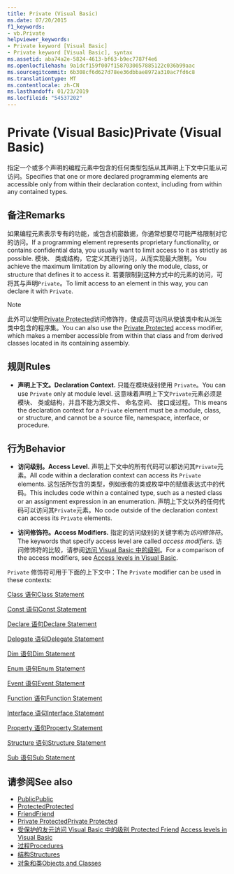 ```yaml
---
title: Private (Visual Basic)
ms.date: 07/20/2015
f1_keywords:
- vb.Private
helpviewer_keywords:
- Private keyword [Visual Basic]
- Private keyword [Visual Basic], syntax
ms.assetid: aba74a2e-5824-4613-bf63-b9ec7787f4e6
ms.openlocfilehash: 9a1dcf159f007f1587030057885122c036b99aac
ms.sourcegitcommit: 6b308cf6d627d78ee36dbbae8972a310ac7fd6c8
ms.translationtype: MT
ms.contentlocale: zh-CN
ms.lasthandoff: 01/23/2019
ms.locfileid: "54537202"
---
```

# <a name="private-visual-basic"></a><span data-ttu-id="7a71c-102">Private (Visual Basic)</span><span class="sxs-lookup"><span data-stu-id="7a71c-102">Private (Visual Basic)</span></span>
<span data-ttu-id="7a71c-103">指定一个或多个声明的编程元素中包含的任何类型包括从其声明上下文中只能从可访问。</span><span class="sxs-lookup"><span data-stu-id="7a71c-103">Specifies that one or more declared programming elements are accessible only from within their declaration context, including from within any contained types.</span></span>  
  
## <a name="remarks"></a><span data-ttu-id="7a71c-104">备注</span><span class="sxs-lookup"><span data-stu-id="7a71c-104">Remarks</span></span>  
 <span data-ttu-id="7a71c-105">如果编程元素表示专有的功能，或包含机密数据，你通常想要尽可能严格限制对它的访问。</span><span class="sxs-lookup"><span data-stu-id="7a71c-105">If a programming element represents proprietary functionality, or contains confidential data, you usually want to limit access to it as strictly as possible.</span></span> <span data-ttu-id="7a71c-106">模块、 类或结构，它定义其进行访问，从而实现最大限制。</span><span class="sxs-lookup"><span data-stu-id="7a71c-106">You achieve the maximum limitation by allowing only the module, class, or structure that defines it to access it.</span></span> <span data-ttu-id="7a71c-107">若要限制到这种方式中的元素的访问，可将其与声明`Private`。</span><span class="sxs-lookup"><span data-stu-id="7a71c-107">To limit access to an element in this way, you can declare it with `Private`.</span></span>  

> [!NOTE]
> <span data-ttu-id="7a71c-108">此外可以使用[Private Protected](private-protected.md)访问修饰符，使成员可访问从使该类中和从派生类中包含的程序集。</span><span class="sxs-lookup"><span data-stu-id="7a71c-108">You can also use the [Private Protected](private-protected.md) access modifier, which makes a member accessible from within that class and from derived classes located in its containing assembly.</span></span>

## <a name="rules"></a><span data-ttu-id="7a71c-109">规则</span><span class="sxs-lookup"><span data-stu-id="7a71c-109">Rules</span></span>  

-   <span data-ttu-id="7a71c-110">**声明上下文。**</span><span class="sxs-lookup"><span data-stu-id="7a71c-110">**Declaration Context.**</span></span> <span data-ttu-id="7a71c-111">只能在模块级别使用 `Private`。</span><span class="sxs-lookup"><span data-stu-id="7a71c-111">You can use `Private` only at module level.</span></span> <span data-ttu-id="7a71c-112">这意味着声明上下文`Private`元素必须是模块、 类或结构，并且不能为源文件、 命名空间、 接口或过程。</span><span class="sxs-lookup"><span data-stu-id="7a71c-112">This means the declaration context for a `Private` element must be a module, class, or structure, and cannot be a source file, namespace, interface, or procedure.</span></span>  
  
## <a name="behavior"></a><span data-ttu-id="7a71c-113">行为</span><span class="sxs-lookup"><span data-stu-id="7a71c-113">Behavior</span></span>  
  
-   <span data-ttu-id="7a71c-114">**访问级别。**</span><span class="sxs-lookup"><span data-stu-id="7a71c-114">**Access Level.**</span></span> <span data-ttu-id="7a71c-115">声明上下文中的所有代码可以都访问其`Private`元素。</span><span class="sxs-lookup"><span data-stu-id="7a71c-115">All code within a declaration context can access its `Private` elements.</span></span> <span data-ttu-id="7a71c-116">这包括所包含的类型，例如嵌套的类或枚举中的赋值表达式中的代码。</span><span class="sxs-lookup"><span data-stu-id="7a71c-116">This includes code within a contained type, such as a nested class or an assignment expression in an enumeration.</span></span> <span data-ttu-id="7a71c-117">声明上下文以外的任何代码可以访问其`Private`元素。</span><span class="sxs-lookup"><span data-stu-id="7a71c-117">No code outside of the declaration context can access its `Private` elements.</span></span>  
  
-   <span data-ttu-id="7a71c-118">**访问修饰符。**</span><span class="sxs-lookup"><span data-stu-id="7a71c-118">**Access Modifiers.**</span></span> <span data-ttu-id="7a71c-119">指定的访问级别的关键字称为*访问修饰符*。</span><span class="sxs-lookup"><span data-stu-id="7a71c-119">The keywords that specify access level are called *access modifiers*.</span></span> <span data-ttu-id="7a71c-120">访问修饰符的比较，请参阅[访问 Visual Basic 中的级别](../../../visual-basic/programming-guide/language-features/declared-elements/access-levels.md)。</span><span class="sxs-lookup"><span data-stu-id="7a71c-120">For a comparison of the access modifiers, see [Access levels in Visual Basic](../../../visual-basic/programming-guide/language-features/declared-elements/access-levels.md).</span></span>  
  
 <span data-ttu-id="7a71c-121">`Private` 修饰符可用于下面的上下文中：</span><span class="sxs-lookup"><span data-stu-id="7a71c-121">The `Private` modifier can be used in these contexts:</span></span>  
  
 [<span data-ttu-id="7a71c-122">Class 语句</span><span class="sxs-lookup"><span data-stu-id="7a71c-122">Class Statement</span></span>](../../../visual-basic/language-reference/statements/class-statement.md)  
  
 [<span data-ttu-id="7a71c-123">Const 语句</span><span class="sxs-lookup"><span data-stu-id="7a71c-123">Const Statement</span></span>](../../../visual-basic/language-reference/statements/const-statement.md)  
  
 [<span data-ttu-id="7a71c-124">Declare 语句</span><span class="sxs-lookup"><span data-stu-id="7a71c-124">Declare Statement</span></span>](../../../visual-basic/language-reference/statements/declare-statement.md)  
  
 [<span data-ttu-id="7a71c-125">Delegate 语句</span><span class="sxs-lookup"><span data-stu-id="7a71c-125">Delegate Statement</span></span>](../../../visual-basic/language-reference/statements/delegate-statement.md)  
  
 [<span data-ttu-id="7a71c-126">Dim 语句</span><span class="sxs-lookup"><span data-stu-id="7a71c-126">Dim Statement</span></span>](../../../visual-basic/language-reference/statements/dim-statement.md)  
  
 [<span data-ttu-id="7a71c-127">Enum 语句</span><span class="sxs-lookup"><span data-stu-id="7a71c-127">Enum Statement</span></span>](../../../visual-basic/language-reference/statements/enum-statement.md)  
  
 [<span data-ttu-id="7a71c-128">Event 语句</span><span class="sxs-lookup"><span data-stu-id="7a71c-128">Event Statement</span></span>](../../../visual-basic/language-reference/statements/event-statement.md)  
  
 [<span data-ttu-id="7a71c-129">Function 语句</span><span class="sxs-lookup"><span data-stu-id="7a71c-129">Function Statement</span></span>](../../../visual-basic/language-reference/statements/function-statement.md)  
  
 [<span data-ttu-id="7a71c-130">Interface 语句</span><span class="sxs-lookup"><span data-stu-id="7a71c-130">Interface Statement</span></span>](../../../visual-basic/language-reference/statements/interface-statement.md)  
  
 [<span data-ttu-id="7a71c-131">Property 语句</span><span class="sxs-lookup"><span data-stu-id="7a71c-131">Property Statement</span></span>](../../../visual-basic/language-reference/statements/property-statement.md)  
  
 [<span data-ttu-id="7a71c-132">Structure 语句</span><span class="sxs-lookup"><span data-stu-id="7a71c-132">Structure Statement</span></span>](../../../visual-basic/language-reference/statements/structure-statement.md)  
  
 [<span data-ttu-id="7a71c-133">Sub 语句</span><span class="sxs-lookup"><span data-stu-id="7a71c-133">Sub Statement</span></span>](../../../visual-basic/language-reference/statements/sub-statement.md)  
  
## <a name="see-also"></a><span data-ttu-id="7a71c-134">请参阅</span><span class="sxs-lookup"><span data-stu-id="7a71c-134">See also</span></span>
- [<span data-ttu-id="7a71c-135">Public</span><span class="sxs-lookup"><span data-stu-id="7a71c-135">Public</span></span>](../../../visual-basic/language-reference/modifiers/public.md)
- [<span data-ttu-id="7a71c-136">Protected</span><span class="sxs-lookup"><span data-stu-id="7a71c-136">Protected</span></span>](../../../visual-basic/language-reference/modifiers/protected.md)
- [<span data-ttu-id="7a71c-137">Friend</span><span class="sxs-lookup"><span data-stu-id="7a71c-137">Friend</span></span>](../../../visual-basic/language-reference/modifiers/friend.md)
- [<span data-ttu-id="7a71c-138">Private Protected</span><span class="sxs-lookup"><span data-stu-id="7a71c-138">Private Protected</span></span>](./private-protected.md)
- <span data-ttu-id="7a71c-139">[受保护的友元](./protected-friend.md)[访问 Visual Basic 中的级别    ](../../../visual-basic/programming-guide/language-features/declared-elements/access-levels.md)</span><span class="sxs-lookup"><span data-stu-id="7a71c-139">[Protected Friend](./protected-friend.md)    [Access levels in Visual Basic](../../../visual-basic/programming-guide/language-features/declared-elements/access-levels.md)</span></span>
- [<span data-ttu-id="7a71c-140">过程</span><span class="sxs-lookup"><span data-stu-id="7a71c-140">Procedures</span></span>](../../../visual-basic/programming-guide/language-features/procedures/index.md)
- [<span data-ttu-id="7a71c-141">结构</span><span class="sxs-lookup"><span data-stu-id="7a71c-141">Structures</span></span>](../../../visual-basic/programming-guide/language-features/data-types/structures.md)
- [<span data-ttu-id="7a71c-142">对象和类</span><span class="sxs-lookup"><span data-stu-id="7a71c-142">Objects and Classes</span></span>](../../../visual-basic/programming-guide/language-features/objects-and-classes/index.md)

